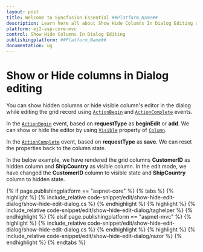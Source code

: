 ```yaml
---
layout: post
title: Welcome to Syncfusion Essential ##Platform_Name##
description: Learn here all about Show Hide Columns In Dialog Editing of Syncfusion Essential ##Platform_Name## widgets based on HTML5 and jQuery.
platform: ej2-asp-core-mvc
control: Show Hide Columns In Dialog Editing
publishingplatform: ##Platform_Name##
documentation: ug
---
```



# Show or Hide columns in Dialog editing

You can show hidden columns or hide visible column's editor in the dialog while editing the grid record using [`ActionBegin`](https://help.syncfusion.com/cr/aspnetcore-js2/Syncfusion.EJ2.Grids.Grid.html#Syncfusion_EJ2_Grids_Grid_ActionBegin) and [`ActionComplete`](https://help.syncfusion.com/cr/aspnetcore-js2/Syncfusion.EJ2.Grids.Grid.html#Syncfusion_EJ2_Grids_Grid_ActionComplete) events.

In the [`ActionBegin`](https://help.syncfusion.com/cr/aspnetcore-js2/Syncfusion.EJ2.Grids.Grid.html#Syncfusion_EJ2_Grids_Grid_ActionBegin) event, based on **requestType** as **beginEdit** or  **add**. We can show or hide the editor by using [`Visible`](https://help.syncfusion.com/cr/aspnetcore-js2/Syncfusion.EJ2.Grids.GridColumn.html#Syncfusion_EJ2_Grids_GridColumn_Visible) property of [`Column`](https://help.syncfusion.com/cr/aspnetcore-js2/Syncfusion.EJ2.Grids.GridColumn.html).

In the [`ActionComplete`](https://help.syncfusion.com/cr/aspnetcore-js2/Syncfusion.EJ2.Grids.Grid.html#Syncfusion_EJ2_Grids_Grid_ActionComplete) event, based on **requestType** as **save**. We can reset the properties back to the column state.

In the below example, we have rendered the grid columns **CustomerID** as hidden column and **ShipCountry** as visible column. In the edit mode, we have changed the **CustomerID** column to visible state and **ShipCountry** column to hidden state.

{% if page.publishingplatform == "aspnet-core" %}
{% tabs %}
{% highlight %}
{% include_relative code-snippet/edit/show-hide-edit-dialog/show-hide-edit-dialog.cs %}
{% endhighlight %}
{% highlight %}
{% include_relative code-snippet/edit/show-hide-edit-dialog/taghelper %}
{% endhighlight %}
{% elsif page.publishingplatform == "aspnet-mvc" %}
{% highlight %} {% include_relative code-snippet/edit/show-hide-edit-dialog/show-hide-edit-dialog.cs %}
{% endhighlight %}
{% highlight %}
{% include_relative code-snippet/edit/show-hide-edit-dialog/razor %}
{% endhighlight %}
{% endtabs %}



